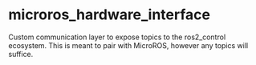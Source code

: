 # microros_hardware_interface

Custom communication layer to expose topics to the ros2_control ecosystem. This is meant to pair with MicroROS, however any topics will suffice.